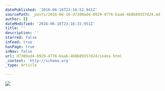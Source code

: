 ```yaml
---
datePublished: '2016-06-16T23:16:52.941Z'
sourcePath: _posts/2016-06-16-d7380ad4-0929-4776-baa6-4b8b89357d24.md
author: []
dateModified: '2016-06-16T23:16:15.951Z'
title: ''
description: ''
starred: false
inFeed: true
hasPage: true
inNav: false
url: d7380ad4-0929-4776-baa6-4b8b89357d24/index.html
_context: 'http://schema.org'
_type: Article

---
```

![](https://the-grid-user-content.s3-us-west-2.amazonaws.com/6943de4b-8d26-44a2-b564-0a7e70e3ff47.jpg)